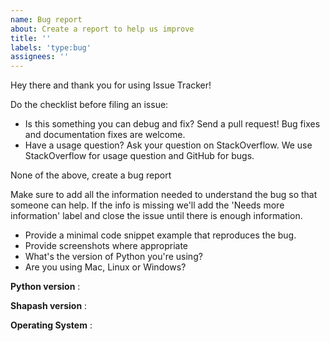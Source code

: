 ```yaml
---
name: Bug report
about: Create a report to help us improve
title: ''
labels: 'type:bug'
assignees: ''
---
```


Hey there and thank you for using Issue Tracker!

Do the checklist before filing an issue:

- Is this something you can debug and fix? Send a pull request! Bug fixes and documentation fixes are welcome.
- Have a usage question? Ask your question on StackOverflow. We use StackOverflow for usage question and GitHub for bugs.

None of the above, create a bug report

Make sure to add all the information needed to understand the bug so that someone can help. If the info is missing we'll add the 'Needs more information' label and close the issue until there is enough information.

- Provide a minimal code snippet example that reproduces the bug.
- Provide screenshots where appropriate
- What's the version of Python you're using?
- Are you using Mac, Linux or Windows?

**Python version** :

**Shapash version** :

**Operating System** :


